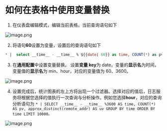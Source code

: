 # 如何在表格中使用变量替换

1. 在仪表盘编辑模式，编辑当前表格，当前查询语句如下

![image.png](/img/src/visulization/tablePro/varReplace/varReplace1.png)

2. 将语句**60**设置为变量，设置后的查询语句如下

```sql
* |  select __time__ - __time__ % ${{date| 60}} as time, COUNT(*) as pv, avg(request_time) as duration, request_method GROUP BY time, request_method order by time limit 1000
```

3. 在**通用配置**中设置变量替换。
   设置**变量 key**为 date，变量的**显示名**为时间，变量值的**显示名**为 min、hour，对应的变量值为 60、3600。

![image.png](/img/src/visulization/tablePro/varReplace/varReplace2.png)

4. 设置完成后，统计图表的左上方将出现一个过滤器。选择对应的值后，日志服务将根据您选择的值执行一次查询与分析操作。例如您选择**hour**，对应的查询分析语句为 `* | SELECT __time__ - __time__ %3600 AS time, COUNT(*) AS pv, approx_distinct(remote_addr) AS uv GROUP BY time ORDER BY time LIMIT 10000。`

![image.png](/img/src/visulization/tablePro/varReplace/varReplace3.png)
